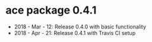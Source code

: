 # ace package 0.4.1


* 2018 - Mar - 12: Release 0.4.0 with basic functionality
* 2018 - Apr - 21: Release 0.4.1 with Travis CI setup
